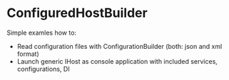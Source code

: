 # ConfiguredHostBuilder

Simple examles how to:
* Read configuration files with ConfigurationBuilder (both: json and xml format)
* Launch generic IHost as console application with included services, configurations, DI
